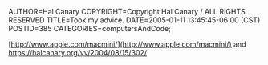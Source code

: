 AUTHOR=Hal Canary
COPYRIGHT=Copyright Hal Canary / ALL RIGHTS RESERVED
TITLE=Took my advice.
DATE=2005-01-11 13:45:45-06:00 (CST)
POSTID=385
CATEGORIES=computersAndCode;

[http://www.apple.com/macmini/](http://www.apple.com/macmini/) and
<https://halcanary.org/vv/2004/08/15/302/>
